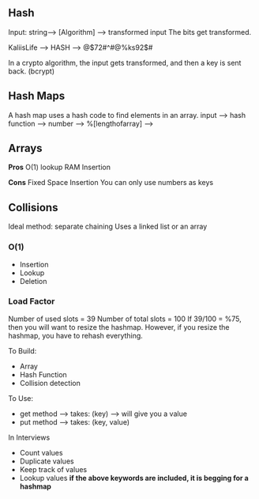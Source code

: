 ## Hash

Input: string--> [Algorithm] --> transformed input
The bits get transformed.

KaliisLife --> HASH --> @$72#^#@%ks92$#

In a crypto algorithm, the input gets transformed, and then a key is sent back. (bcrypt)

## Hash Maps

A hash map uses a hash code to find elements in an array.
input --> hash function --> number --> %[lengthofarray] -->

## Arrays
**Pros**
O(1) lookup
RAM
Insertion

**Cons**
Fixed Space
Insertion
You can only use numbers as keys

## Collisions
Ideal method: separate chaining
Uses a linked list or an array

### O(1)
- Insertion
- Lookup
- Deletion

### Load Factor
Number of used slots = 39
Number of total slots = 100
If 39/100 = %75, then you will want to resize the hashmap.
However, if you resize the hashmap, you have to rehash everything.

To Build:
- Array
- Hash Function
- Collision detection

To Use:
- get method --> takes: (key) --> will give you a value
- put method --> takes: (key, value)

In Interviews
- Count values
- Duplicate values
- Keep track of values
- Lookup values
**if the above keywords are included, it is begging for a hashmap**

